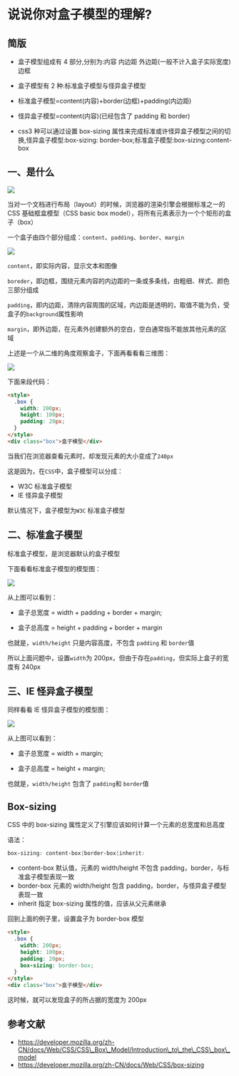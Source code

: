 # 说说你对盒子模型的理解?

## 简版

+   盒子模型组成有 4 部分,分别为:内容 内边距 外边距(一般不计入盒子实际宽度) 边框
    
+   盒子模型有 2 种:标准盒子模型与怪异盒子模型
    
+   标准盒子模型=content(内容)+border(边框)+padding(内边距)
    
+   怪异盒子模型=content(内容)(已经包含了 padding 和 border)
    
+   css3 种可以通过设置 box-sizing 属性来完成标准或许怪异盒子模型之间的切换,怪异盒子模型:box-sizing: border-box;标准盒子模型:box-sizing:content-box
    

## 一、是什么

![](https://static.vue-js.com/8d0e9ca0-8f9b-11eb-ab90-d9ae814b240d.png)

当对一个文档进行布局（layout）的时候，浏览器的渲染引擎会根据标准之一的 CSS 基础框盒模型（CSS basic box model），将所有元素表示为一个个矩形的盒子（box）

一个盒子由四个部分组成：`content`、`padding`、`border`、`margin`

![](https://static.vue-js.com/976789a0-8f9b-11eb-85f6-6fac77c0c9b3.png)

`content`，即实际内容，显示文本和图像

`boreder`，即边框，围绕元素内容的内边距的一条或多条线，由粗细、样式、颜色三部分组成

`padding`，即内边距，清除内容周围的区域，内边距是透明的，取值不能为负，受盒子的`background`属性影响

`margin`，即外边距，在元素外创建额外的空白，空白通常指不能放其他元素的区域

上述是一个从二维的角度观察盒子，下面再看看看三维图：

![](https://static.vue-js.com/b2548b00-8f9b-11eb-ab90-d9ae814b240d.png)

下面来段代码：

```html
<style>
  .box {
    width: 200px;
    height: 100px;
    padding: 20px;
  }
</style>
<div class="box">盒子模型</div>
```

当我们在浏览器查看元素时，却发现元素的大小变成了`240px`

这是因为，在`CSS`中，盒子模型可以分成：

+   W3C 标准盒子模型
+   IE 怪异盒子模型

默认情况下，盒子模型为`W3C` 标准盒子模型

## 二、标准盒子模型

标准盒子模型，是浏览器默认的盒子模型

下面看看标准盒子模型的模型图：

![](https://static.vue-js.com/c0e1d2e0-8f9b-11eb-85f6-6fac77c0c9b3.png)

从上图可以看到：

+   盒子总宽度 = width + padding + border + margin;
    
+   盒子总高度 = height + padding + border + margin
    

也就是，`width/height` 只是内容高度，不包含 `padding` 和 `border`值

所以上面问题中，设置`width`为 200px，但由于存在`padding`，但实际上盒子的宽度有 240px

## 三、IE 怪异盒子模型

同样看看 IE 怪异盒子模型的模型图：

![](https://static.vue-js.com/cfbb3ef0-8f9b-11eb-ab90-d9ae814b240d.png)

从上图可以看到：

+   盒子总宽度 = width + margin;
    
+   盒子总高度 = height + margin;
    

也就是，`width/height` 包含了 `padding`和 `border`值

## Box-sizing

CSS 中的 box-sizing 属性定义了引擎应该如何计算一个元素的总宽度和总高度

语法：

```css
box-sizing: content-box|border-box|inherit:
```

+   content-box 默认值，元素的 width/height 不包含 padding，border，与标准盒子模型表现一致
+   border-box 元素的 width/height 包含 padding，border，与怪异盒子模型表现一致
+   inherit 指定 box-sizing 属性的值，应该从父元素继承

回到上面的例子里，设置盒子为 border-box 模型

```html
<style>
  .box {
    width: 200px;
    height: 100px;
    padding: 20px;
    box-sizing: border-box;
  }
</style>
<div class="box">盒子模型</div>
```

这时候，就可以发现盒子的所占据的宽度为 200px

## 参考文献

+   https://developer.mozilla.org/zh-CN/docs/Web/CSS/CSS\_Box\_Model/Introduction\_to\_the\_CSS\_box\_model
+   https://developer.mozilla.org/zh-CN/docs/Web/CSS/box-sizing